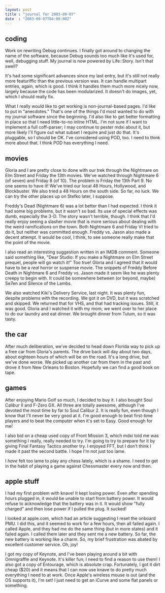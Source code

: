 ```yaml
---
layout: post
title : "journal for 2003-09-07"
date  : "2003-09-07T04:00:00Z"
---
```


## coding

Work on rewriting Debug continues.  I finally got around to changing the name of the software, because Debug sounds too much like it's used for, well, debugging stuff.  My journal is now powered by Life::Story.  Isn't that swell?

It's had some significant advances since my last entry, but it's still not really more featuriffic than the previous version was.  It can handle multipart entries, again, which is good.  I think it handles them much more nicely now, largely because the code has been modularized.  It doesn't do images, yet, which I should really fix.

What I really would like to get working is non-journal-based pages.  I'd like to put in "anecdotes."  That's one of the things I'd most wanted to do with my journal software since the beginning.  I'd also like to get better formatting in place so that I need little-to-no inline HTML.  I'm not sure if I want to implement a full coff-parser; I may continue to pester mdxi about it, but more likely I'll figure out what subset I require and just do that.  It's pluggable, so I should be OK.  I've considered using POD, too.  I need to think more about that.  I think POD has everything I need.

## movies

Gloria and I are pretty close to done with our trek through the Nightmare on Elm Street and Friday the 13th movies.  We've watched through Nightmare 6 (of seven) and Friday 8 (of 10).  The problem is Friday the 13th Part 9.  No one seems to have it!  We've tried our local 48 Hours, Hollywood, and Blockbuster. We also tried a 48 Hours on the south side.  So far, no luck.  We can try the other places up on Stefko later, I suppose.

Freddy's Dead (Nightmare 6) was a lot better than I had expected.  I think it had some big problems, but it wasn't so bad.  Its use of special effects was dumb, especially the 3-D.  The story wasn't terrible, though.  I think that I'd really enjoy seeing a slasher movie that is more serious about dealing with the weird ramifications on the town.  Both Nightmare 6 and Friday VI tried to do it, but neither was committed enough.  Freddy vs. Jason also made a decent attempt.  It would be cool, I think, to see someone really make that the point of the movie.

I also read an interesting suggestion written in an IMDB comment.  Someone said something like, "Dear Studio:  If you make a Nightmare on Elm Street prequel, people will go watch it!"  Too true!  Gloria and I agreed that it would have to be a <em>real</em> horror or suspense movie.  The snippets of Freddy Before Death in Nightmare 6 and Freddy vs. Jason made it seem like he was plenty creepy to begin with.  It could be somewhere between (or beyond, maybe) Se7en and Silence of the Lambs.

We also watched Kiki's Delivery Service, last night.  It was plenty fun, despite problems with the recording.  We got it on DVD, but it was scratched and skipped.  We returned that for VHS, and that had tracking issues.  Still, it was good.  Gloria and I watched it with my mom; we went over to her place to do our laundry and eat dinner.  We brought dinner from Tulum, so it was tasty.

## the car

After much deliberation, we've decided to head down Florida way to pick up a free car from Gloria's parents.  The drive back will day about two days, about eighteen hours of which will be on the road.  It's a long drive, but we've done worse.  We picked up another car from them in the past and drove it from New Orleans to Boston.  Hopefully we can find a good book on tape.

## games

After enjoying Mario Golf so much, I decided to buy it.  I also bought Soul Calibur II and F-Zero GX.  All three are totally awesome, although I've devoted the most time by far to Soul Calibur 2.  It is really fun, even though I know that I'll never be very good at it.  I'm good enough to beat first-time players and to beat the computer when it's set to Easy.  Good enough for me!

I also bid on a cheap used copy of Front Mission 3, which mdxi told me was something I really, really needed to try.  I'm going to try to prepare for it by giving Final Fantasy Tactics another try.  I enjoyed FFT, but I don't think I made it past the second battle.  I hope I'm not just too lame.

I <em>have</em> felt too lame to play any chess lately, which is a shame.  I need to get in the habit of playing a game against Chessmaster every now and then.

## apple stuff

I had my first problem with knave!  It kept losing power.  Even after spending hours plugged in, it would be unable to start from battery power.  It would refuse to acknowledge that the battery was in it.  It would show "fully charged" and then lose power if I pulled the plug.  It sucked!

I looked at apple.com, which had an article suggesting I reset the onboard PMU. I did this, and it seemed to work for a few hours, then all failed again.  I called Apple, and they had me do the same thing (but in more states) and it failed again.  I called them later and they sent me a new battery.  So far, the new battery is working like a charm.  So, my brief frustration was abated by excellent customer service.  Oh, joy!

I got my copy of Keynote, and I've been playing around a bit with Omnigraffle and Keynote.  It's killer fun;  I need to find a reason to use them!  I also got a copy of Entourage, which is absolute crap.  Fortunately, I got it dirt cheap ($20) and it means that I can now use knave to do pretty much everything I need to at work.  Once Apple's wireless mouse is out (and the OS supports it), I'm set!  I just need to get an iCurve and some flat panels or something.


